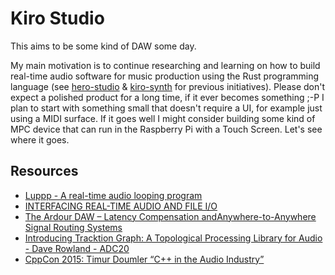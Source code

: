 # Kiro Studio

This aims to be some kind of DAW some day.

My main motivation is to continue researching and learning on how to build real-time audio software for music production
using the Rust programming language (see [hero-studio] & [kiro-synth] for previous initiatives).
Please don't expect a polished product for a long time, if it ever becomes something ;-P
I plan to start with something small that doesn't require a UI, for example just using a MIDI surface.
If it goes well I might consider building some kind of MPC device that can run in the Raspberry Pi with a Touch Screen.
Let's see where it goes.

[hero-studio]: https://github.com/chris-zen/hero-studio
[kiro-synth]: https://github.com/chris-zen/kiro-synth

## Resources

- [Luppp - A real-time audio looping program](http://lac.linuxaudio.org/2012/papers/17.pdf)
- [INTERFACING REAL-TIME AUDIO AND FILE I/O](http://www.rossbencina.com/static/writings/File_IO_ACMC2014_Bencina.pdf)
- [The Ardour DAW – Latency Compensation andAnywhere-to-Anywhere Signal Routing Systems](https://gareus.org/misc/thesis-p8/2017-12-Gareus-Lat.pdf)
- [Introducing Tracktion Graph: A Topological Processing Library for Audio - Dave Rowland - ADC20](https://www.youtube.com/watch?v=Mkz908eP_4g)
- [CppCon 2015: Timur Doumler “C++ in the Audio Industry”](https://www.youtube.com/watch?v=boPEO2auJj4)
